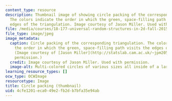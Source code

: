 ```yaml
---
content_type: resource
description: Thumbnail image of showing circle packing of the corresponding triangulation.
  The colors indicate the order in which the green, space-filling path visits the
  edges of the triangulation. Image courtesy of Jason Miller. Used with permission.
file: /media/courses/18-177-universal-random-structures-in-2d-fall-2015/4cfe1201eca049e2fb2db7bfa35e94ab_18-177f15-th.jpg
file_type: image/jpeg
image_metadata:
  caption: Circle packing of the corresponding triangulation. The colors indicate
    the order in which the green, space-filling path visits the edges of the triangulation.
    (Image courtesy of [Jason Miller](http://statslab.cam.ac.uk/~jpm205/). Used with
    permission.)
  credit: Image courtesy of Jason Miller. Used with permission.
  image-alt: Multi-colored circles of various sizes all inside of a larger circle.
learning_resource_types: []
ocw_type: OCWImage
resourcetype: Image
title: Circle packing (thumbnail)
uid: 4cfe1201-eca0-49e2-fb2d-b7bfa35e94ab
---
```

